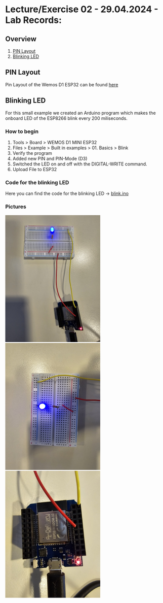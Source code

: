 # Lecture/Exercise 02 - 29.04.2024 - Lab Records:

## Overview
1. [PIN Layout](/Teamfolder/exercises/exercise02/README.md#pin-layout)
2. [Blinking LED](/Teamfolder/exercises/exercise02/README.md#blinking-led)

## PIN Layout
Pin Layout of the Wemos D1 ESP32 can be found [here](/Teamfolder/exercises/exercise02/ESP32-pinout.png) 

## Blinking LED
For this small example we created an Arduino program which makes the onboard LED of the ESP8266 blink every 200 miliseconds.

### How to begin
1. Tools > Board > WEMOS D1 MINI ESP32
2. Files > Example > Built in examples > 01. Basics > Blink
3. Verify the program
4. Added new PIN and PIN-Mode (D3)
5. Switched the LED on and off with the DIGITAL-WRITE command.
6. Upload File to ESP32

### Code for the blinking LED
Here you can find the code for the blinking LED -> [blink.ino](/Teamfolder/exercises/exercise02/Blink/Blink.ino)

### Pictures
<img src="/Teamfolder/pictures/exercise02/LED01.jpg" alt="drawing" width="300"/>
<img src="/Teamfolder/pictures/exercise02/LED02.jpg" alt="drawing" width="300"/>
<img src="/Teamfolder/pictures/exercise02/LED03.jpg" alt="drawing" width="300"/>